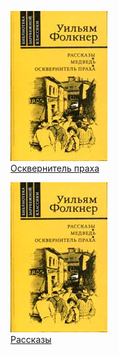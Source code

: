 ![](Осквернитель%20праха.jpg)  
[Осквернитель праха](Осквернитель%20праха.md)

![](Рассказы.jpg)  
[Рассказы](Рассказы.md)
